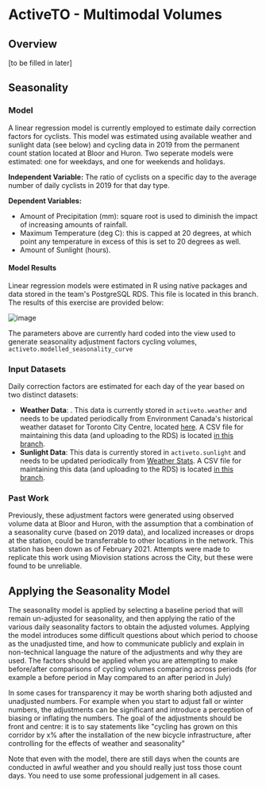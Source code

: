 # ActiveTO - Multimodal Volumes

## Overview

[to be filled in later]

## Seasonality

### Model
A linear regression model is currently employed to estimate daily correction factors for cyclists. This model was estimated using available weather and sunlight data (see below) and cycling data in 2019 from the permanent count station located at Bloor and Huron. Two seperate models were estimated: one for weekdays, and one for weekends and holidays.

**Independent Variable:** The ratio of cyclists on a specific day to the average number of daily cyclists in 2019 for that day type.

**Dependent Variables:** 
- Amount of Precipitation (mm): square root is used to diminish the impact of increasing amounts of rainfall.
- Maximum Temperature (deg C): this is capped at 20 degrees, at which point any temperature in excess of this is set to 20 degrees as well. 
- Amount of Sunlight (hours).

#### Model Results

Linear regression models were estimated in R using native packages and data stored in the team's PostgreSQL RDS. This file is located in this branch. The results of this exercise are provided below:

![image](https://user-images.githubusercontent.com/20650047/142346738-251f1aff-e416-4159-a0e8-2016bce81844.png)

The parameters above are currently hard coded into the view used to generate seasonality adjustment factors cycling volumes, `activeto.modelled_seasonality_curve`

### Input Datasets

Daily correction factors are estimated for each day of the year based on two distinct datasets:

- **Weather Data**: . This data is currently stored in `activeto.weather` and needs to be updated periodically from Environment Canada's historical weather dataset for Toronto City Centre, located [here](https://climate.weather.gc.ca/climate_data/daily_data_e.html?StationID=48549). A CSV file for maintaining this data (and uploading to the RDS) is located [in this branch](/cycling_corridors/volumes/seasonality/_lookups).
- **Sunlight Data**: This data is currently stored in `activeto.sunlight` and needs to be updated periodically from [Weather Stats](https://weather-stats.com/canada/toronto/sun).  A CSV file for maintaining this data (and uploading to the RDS) is located [in this branch](/cycling_corridors/volumes/seasonality/_lookups).


### Past Work
Previously, these adjustment factors were generated using observed volume data at Bloor and Huron, with the assumption that a combination of a seasonality curve (based on 2019 data), and localized increases or drops at the station, could be transferrable to other locations in the network. This station has been down as of February 2021. Attempts were made to replicate this work using Miovision stations across the City, but these were found to be unreliable.

## Applying the Seasonality Model

The seasonality model is applied by selecting a baseline period that will remain un-adjusted for seasonality, and then applying the ratio of the various daily seasonality factors to obtain the adjusted volumes. Applying the model introduces some difficult questions about which period to choose as the unadjusted time, and how to communicate publicly and explain in non-technical language the nature of the adjustments and why they are used. The factors should be applied when you are attempting to make before/after comparisons of cycling volumes comparing across periods (for example a before period in May compared to an after period in July)

In some cases for transparency it may be worth sharing both adjusted and unadjusted numbers. For example when you start to adjust fall or winter numbers, the adjustments can be significant and introduce a perception of biasing or inflating the numbers. The goal of the adjustments should be front and centre: it is to say statements like "cycling has grown on this corridor by x% after the installation of the new bicycle infrastructure, after controlling for the effects of weather and seasonality"

Note that even with the model, there are still days when the counts are conducted in awful weather and you should really just toss those count days. You need to use some professional judgement in all cases.
